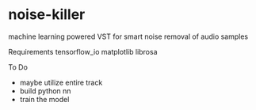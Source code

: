 # noise-killer
machine learning powered VST for smart noise removal of audio samples

Requirements
tensorflow_io
matplotlib
librosa

To Do
- maybe utilize entire track
- build python nn
- train the model
